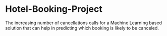 # Hotel-Booking-Project
The increasing number of cancellations calls for a Machine Learning based solution that can help in predicting which booking is likely to be canceled.
